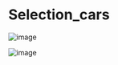 # Selection_cars

![image](https://user-images.githubusercontent.com/107006539/221414414-8a40e0d9-3688-4cf3-ae44-6d3bb5cd34ee.png)


![image](https://user-images.githubusercontent.com/107006539/221414440-4be6cd34-6b5a-4106-bb67-d18426ed95ce.png)


